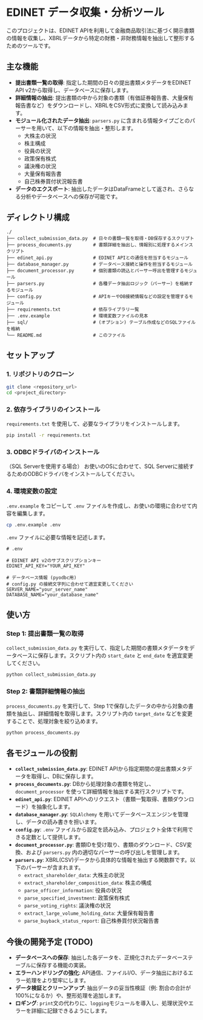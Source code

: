 # EDINET データ収集・分析ツール

このプロジェクトは、EDINET APIを利用して金融商品取引法に基づく開示書類の情報を収集し、XBRLデータから特定の財務・非財務情報を抽出して整形するためのツールです。

## 主な機能

- **提出書類一覧の取得**: 指定した期間の日々の提出書類メタデータをEDINET API v2から取得し、データベースに保存します。
- **詳細情報の抽出**: 提出書類の中から対象の書類（有価証券報告書、大量保有報告書など）をダウンロードし、XBRLをCSV形式に変換して読み込みます。
- **モジュール化されたデータ抽出**: `parsers.py` に含まれる情報タイプごとのパーサーを用いて、以下の情報を抽出・整形します。
    - 大株主の状況
    - 株主構成
    - 役員の状況
    - 政策保有株式
    - 議決権の状況
    - 大量保有報告書
    - 自己株券買付状況報告書
- **データのエクスポート**: 抽出したデータはDataFrameとして返され、さらなる分析やデータベースへの保存が可能です。

## ディレクトリ構成

```
./
├── collect_submission_data.py  # 日々の書類一覧を取得・DB保存するスクリプト
├── process_documents.py        # 書類詳細を抽出し、情報別に処理するメインスクリプト
├── edinet_api.py               # EDINET APIとの通信を担当するモジュール
├── database_manager.py         # データベース接続と操作を担当するモジュール
├── document_processor.py       # 個別書類の読込とパーサー呼出を管理するモジュール
├── parsers.py                  # 各種データ抽出ロジック（パーサー）を格納するモジュール
├── config.py                   # APIキーやDB接続情報などの設定を管理するモジュール
├── requirements.txt            # 依存ライブラリ一覧
├── .env.example                # 環境変数ファイルの見本
├── sql/                        # (オプション) テーブル作成などのSQLファイルを格納
└── README.md                   # このファイル
```

## セットアップ

### 1. リポジトリのクローン
```bash
git clone <repository_url>
cd <project_directory>
```

### 2. 依存ライブラリのインストール
`requirements.txt` を使用して、必要なライブラリをインストールします。

```bash
pip install -r requirements.txt
```

### 3. ODBCドライバのインストール
（SQL Serverを使用する場合）
お使いのOSに合わせて、SQL Serverに接続するためのODBCドライバをインストールしてください。

### 4. 環境変数の設定
`.env.example` をコピーして `.env` ファイルを作成し、お使いの環境に合わせて内容を編集します。

```bash
cp .env.example .env
```

`.env` ファイルに必要な情報を記述します。
```dotenv
# .env

# EDINET API v2のサブスクリプションキー
EDINET_API_KEY="YOUR_API_KEY"

# データベース情報 (pyodbc用)
# config.py の接続文字列に合わせて適宜変更してください
SERVER_NAME="your_server_name"
DATABASE_NAME="your_database_name"
```

## 使い方

### Step 1: 提出書類一覧の取得
`collect_submission_data.py` を実行して、指定した期間の書類メタデータをデータベースに保存します。スクリプト内の `start_date` と `end_date` を適宜変更してください。

```bash
python collect_submission_data.py
```

### Step 2: 書類詳細情報の抽出
`process_documents.py` を実行して、Step 1で保存したデータの中から対象の書類を抽出し、詳細情報を取得します。スクリプト内の `target_date` などを変更することで、処理対象を絞り込めます。

```bash
python process_documents.py
```

## 各モジュールの役割

- **`collect_submission_data.py`**: EDINET APIから指定期間の提出書類メタデータを取得し、DBに保存します。
- **`process_documents.py`**: DBから処理対象の書類を特定し、`document_processor` を使って詳細情報を抽出する実行スクリプトです。
- **`edinet_api.py`**: EDINET APIへのリクエスト（書類一覧取得、書類ダウンロード）を抽象化します。
- **`database_manager.py`**: `SQLAlchemy` を用いてデータベースエンジンを管理し、データの読み書きを担います。
- **`config.py`**: `.env` ファイルから設定を読み込み、プロジェクト全体で利用できる定数として提供します。
- **`document_processor.py`**: 書類IDを受け取り、書類のダウンロード、CSV変換、および `parsers.py` 内の適切なパーサーの呼び出しを管理します。
- **`parsers.py`**: XBRL(CSV)データから具体的な情報を抽出する関数群です。以下のパーサーが含まれます。
    - `extract_shareholder_data`: 大株主の状況
    - `extract_shareholder_composition_data`: 株主の構成
    - `parse_officer_information`: 役員の状況
    - `parse_specified_investment`: 政策保有株式
    - `parse_voting_rights`: 議決権の状況
    - `extract_large_volume_holding_data`: 大量保有報告書
    - `parse_buyback_status_report`: 自己株券買付状況報告書

## 今後の開発予定 (TODO)

-   **データベースへの保存**: 抽出した各データを、正規化されたデータベーステーブルに保存する機能の実装。
-   **エラーハンドリングの強化**: API通信、ファイルI/O、データ抽出におけるエラー処理をより堅牢にします。
-   **データ検証とクリーンアップ**: 抽出データの妥当性検証（例: 割合の合計が100%になるか）や、整形処理を追加します。
-   **ロギング**: `print`文の代わりに、`logging`モジュールを導入し、処理状況やエラーを詳細に記録できるようにします。